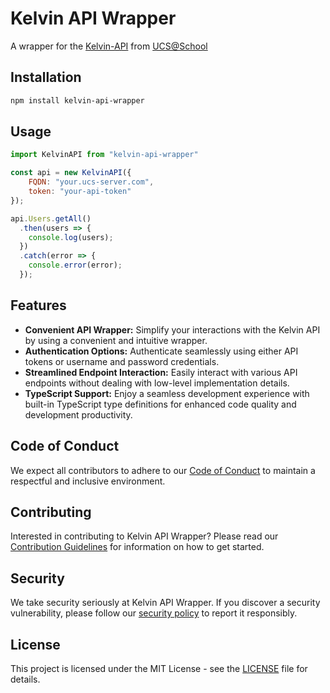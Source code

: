 # Kelvin API Wrapper
A wrapper for the [Kelvin-API](https://www.univention.com/products/app-catalog/ucsschool-kelvin-rest-api/) from [UCS@School](https://www.univention.com/products/app-catalog/ucsschool/)

## Installation
```bash
npm install kelvin-api-wrapper
```

## Usage
```js
import KelvinAPI from "kelvin-api-wrapper"

const api = new KelvinAPI({
    FQDN: "your.ucs-server.com",
    token: "your-api-token"
});

api.Users.getAll()
  .then(users => {
    console.log(users);
  })
  .catch(error => {
    console.error(error);
  });
```

## Features

- **Convenient API Wrapper:** Simplify your interactions with the Kelvin API by using a convenient and intuitive wrapper.
- **Authentication Options:** Authenticate seamlessly using either API tokens or username and password credentials.
- **Streamlined Endpoint Interaction:** Easily interact with various API endpoints without dealing with low-level implementation details.
- **TypeScript Support:** Enjoy a seamless development experience with built-in TypeScript type definitions for enhanced code quality and development productivity.

## Code of Conduct

We expect all contributors to adhere to our [Code of Conduct](CODE_OF_CONDUCT.md) to maintain a respectful and inclusive environment.

## Contributing

Interested in contributing to Kelvin API Wrapper? Please read our [Contribution Guidelines](CONTRIBUTING.md) for information on how to get started.

## Security

We take security seriously at Kelvin API Wrapper. If you discover a security vulnerability, please follow our [security policy](SECURITY.md) to report it responsibly.

## License

This project is licensed under the MIT License - see the [LICENSE](LICENSE) file for details.